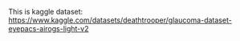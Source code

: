 This is kaggle dataset: https://www.kaggle.com/datasets/deathtrooper/glaucoma-dataset-eyepacs-airogs-light-v2